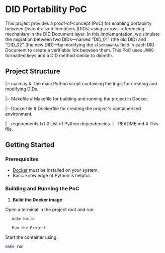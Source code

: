# DID Portability PoC

This project provides a proof-of-concept (PoC) for enabling portability between Decentralized Identifiers (DIDs) using a cross-referencing mechanism in the DID Document layer. In this implementation, we simulate the migration between two DIDs—named "DID_01" (the old DID) and "DID_02" (the new DID)—by modifying the `alsoKnownAs` field in each DID Document to create a verifiable link between them. This PoC uses JWK-formatted keys and a DID method similar to did:ethr.

## Project Structure

|─ main.py # The main Python script containing the logic for creating and modifying DIDs. 

|─ Makefile # Makefile for building and running the project in Docker. 

|─ Dockerfile # Dockerfile for creating the project's containerized environment. 

|─ requirements.txt # List of Python dependencies. |─ README.md # This file.

## Getting Started

### Prerequisites

- [Docker](https://www.docker.com/) must be installed on your system.
- Basic knowledge of Python is helpful.

### Building and Running the PoC

1. **Build the Docker image**

Open a terminal in the project root and run:
```bash
   make build

   Run the Project
```
Start the container using:

```bash
make run
```